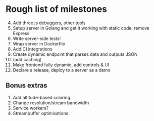 # Rough list of milestones

4. Add three.js debuggers, other tools
4. Setup server in Golang and get it working with static code; remove Express
5. Write server-side tests!
5. Wrap server in Dockerfile
6. Add CI integrations
6. Create dynamic endpoint that parses data and outputs JSON
7. (add caching)
8. Make frontend fully dynamic, add controls & UI
10. Declare a release, deploy to a server as a demo

## Bonus extras

1. Add altitude-based coloring
2. Change resolution/stream bandwidth
3. Service workers?
4. Streambuffer optimisations

